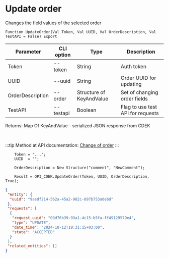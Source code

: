 ﻿---
sidebar_position: 2
---

# Update order
 Changes the field values of the selected order



`Function UpdateOrder(Val Token, Val UUID, Val OrderDescription, Val TestAPI = False) Export`

  | Parameter | CLI option | Type | Description |
  |-|-|-|-|
  | Token | --token | String | Auth token |
  | UUID | --uuid | String | Order UUID for updating |
  | OrderDescription | --order | Structure of KeyAndValue | Set of changing order fields |
  | TestAPI | --testapi | Boolean | Flag to use test API for requests |

  
  Returns:  Map Of KeyAndValue - serialized JSON response from CDEK

<br/>

:::tip
Method at API documentation: [Change of order](https://api-docs.cdek.ru/36981178.html)
:::
<br/>


```bsl title="Code example"
    Token = "...";
    UUID  = "";

    OrderDescription = New Structure("comment", "NewComment");

    Result = OPI_CDEK.UpdateOrder(Token, UUID, OrderDescription, True);
```
 



```json title="Result"
{
 "entity": {
  "uuid": "9aedf214-562a-45a2-982c-897b753a0ebd"
 },
 "requests": [
  {
   "request_uuid": "03d76b39-93a1-4c15-b5fa-ff49129579e4",
   "type": "UPDATE",
   "date_time": "2024-10-12T19:31:15+03:00",
   "state": "ACCEPTED"
  }
 ],
 "related_entities": []
}
```
